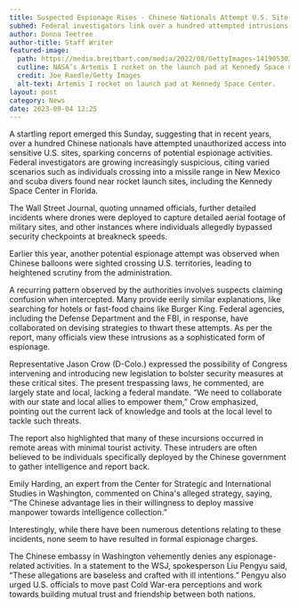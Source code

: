 ```yaml
---
title: Suspected Espionage Rises - Chinese Nationals Attempt U.S. Site Entries 100+ Times
subhed: Federal investigators link over a hundred attempted intrusions into sensitive U.S. areas to potential Chinese espionage efforts.
author: Donna Teetree
author-title: Staff Writer
featured-image: 
  path: https://media.breitbart.com/media/2022/08/GettyImages-1419053034-1-640x480.jpg
  cutline: NASA’s Artemis I rocket on the launch pad at Kennedy Space Center, a potential target of espionage.
  credit: Joe Raedle/Getty Images
  alt-text: Artemis I rocket on launch pad at Kennedy Space Center.
layout: post
category: News
date: 2023-09-04 12:25
---
```


A startling report emerged this Sunday, suggesting that in recent years, over a hundred Chinese nationals have attempted unauthorized access into sensitive U.S. sites, sparking concerns of potential espionage activities. Federal investigators are growing increasingly suspicious, citing varied scenarios such as individuals crossing into a missile range in New Mexico and scuba divers found near rocket launch sites, including the Kennedy Space Center in Florida.

The Wall Street Journal, quoting unnamed officials, further detailed incidents where drones were deployed to capture detailed aerial footage of military sites, and other instances where individuals allegedly bypassed security checkpoints at breakneck speeds.

Earlier this year, another potential espionage attempt was observed when Chinese balloons were sighted crossing U.S. territories, leading to heightened scrutiny from the administration.

A recurring pattern observed by the authorities involves suspects claiming confusion when intercepted. Many provide eerily similar explanations, like searching for hotels or fast-food chains like Burger King. Federal agencies, including the Defense Department and the FBI, in response, have collaborated on devising strategies to thwart these attempts. As per the report, many officials view these intrusions as a sophisticated form of espionage.

Representative Jason Crow (D-Colo.) expressed the possibility of Congress intervening and introducing new legislation to bolster security measures at these critical sites. The present trespassing laws, he commented, are largely state and local, lacking a federal mandate. “We need to collaborate with our state and local allies to empower them,” Crow emphasized, pointing out the current lack of knowledge and tools at the local level to tackle such threats.

The report also highlighted that many of these incursions occurred in remote areas with minimal tourist activity. These intruders are often believed to be individuals specifically deployed by the Chinese government to gather intelligence and report back.

Emily Harding, an expert from the Center for Strategic and International Studies in Washington, commented on China's alleged strategy, saying, “The Chinese advantage lies in their willingness to deploy massive manpower towards intelligence collection.”

Interestingly, while there have been numerous detentions relating to these incidents, none seem to have resulted in formal espionage charges.

The Chinese embassy in Washington vehemently denies any espionage-related activities. In a statement to the WSJ, spokesperson Liu Pengyu said, “These allegations are baseless and crafted with ill intentions.” Pengyu also urged U.S. officials to move past Cold War-era perceptions and work towards building mutual trust and friendship between both nations.
